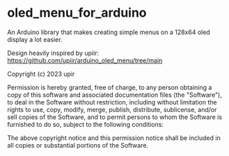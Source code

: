 # oled_menu_for_arduino
An Arduino library that makes creating simple menus on a 128x64 oled display a lot easier. 


Design heavily inspired by upiir: https://github.com/upiir/arduino_oled_menu/tree/main

Copyright (c) 2023 upir

Permission is hereby granted, free of charge, to any person obtaining a copy
of this software and associated documentation files (the "Software"), to deal
in the Software without restriction, including without limitation the rights
to use, copy, modify, merge, publish, distribute, sublicense, and/or sell
copies of the Software, and to permit persons to whom the Software is
furnished to do so, subject to the following conditions:

The above copyright notice and this permission notice shall be included in all
copies or substantial portions of the Software.
